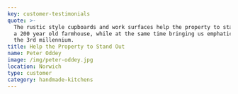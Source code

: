 ```yaml
---
key: customer-testimonials
quote: >-
  The rustic style cupboards and work surfaces help the property to stand out as
  a 200 year old farmhouse, while at the same time bringing us emphatically into
  the 3rd millennium.
title: Help the Property to Stand Out
name: Peter Oddey
image: /img/peter-oddey.jpg
location: Norwich
type: customer
category: handmade-kitchens
---
```


